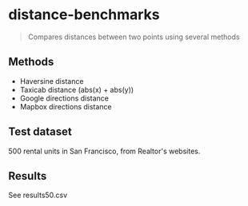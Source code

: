 # distance-benchmarks

> Compares distances between two points using several methods

## Methods

- Haversine distance
- Taxicab distance (abs(x) + abs(y))
- Google directions distance
- Mapbox directions distance

## Test dataset

500 rental units in San Francisco, from Realtor's websites.

## Results

See results50.csv

